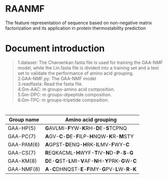 # RAANMF
The feature representation of sequence based on non-negative matrix factorization and its application in protein thermostability prediction
# Document introduction
> 1.dataset: The Charoenkan.fasta file is used for training the GAA-NMF model, while the Lin.fasta file is divided into a training set and a test set to validate the performance of amino acid grouping.  
> 2.GAA-NMF.py: The GAA-NMF model  
> 3.readfasta: Read the fasta file.  
> 4.Gm-AAC: m groups-amino acid composition.  
> 5.Gm-DPC: m groups-dipeptide composition.  
> 6.Gm-TPC: m groups-tripetide composition.
# 
| Group name | Amino acid grouping |
|------------| -------------------|
| GAA-HP(5) |	**G**AVLMI-**F**YW-**K**RH-**D**E-**S**TCPNQ |
| GAA-PC(7) |	**A**GV-**C**-**D**E-**F**ILP-**H**NQW-**K**R-**M**STY |
| GAA-PAM(6) | **A**GPST-**D**ENQ-**H**RK-**I**LMV-**F**WY-**C** |
| GAA-CS(7) |	**R**EQKACML-**H**WYF-**T**IV-**N**D-**P**-**S**-**G** |
| GAA-KM(8) |	**D**E-**Q**ST-**L**MI-**V**AF-**N**H-**Y**PRK-**G**W-**C**|
| GAA-NMF(8) |**A**-**C**DHNQST-**E**-**F**IMY-**G**PV-**L**W-**R**-**K** |
